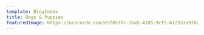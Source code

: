 ```yaml
---
template: BlogIndex
title: Dogs & Puppies
featuredImage: https://ucarecdn.com/e5f853fc-7ba5-4185-9cf5-612337a97d0b/-/crop/2141x1138/0,281/-/preview/
---
```

